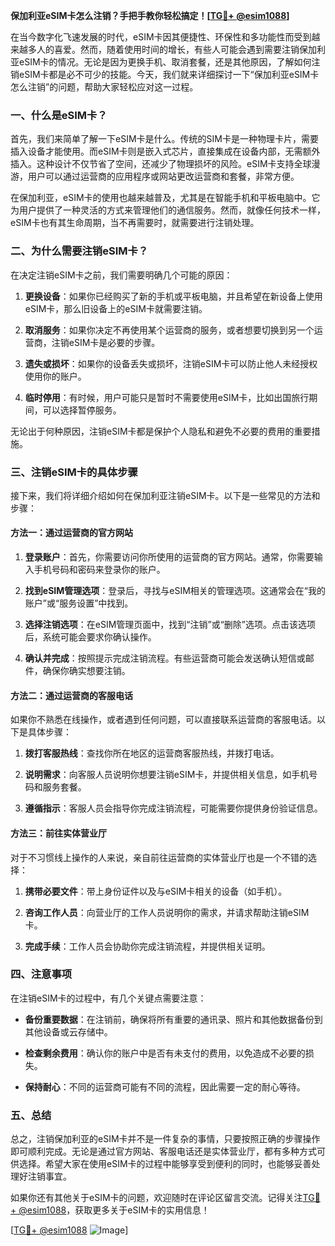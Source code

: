 **保加利亚eSIM卡怎么注销？手把手教你轻松搞定！[[TG💪+ @esim1088](https://t.me/s/esim1088)]**

在当今数字化飞速发展的时代，eSIM卡因其便捷性、环保性和多功能性而受到越来越多人的喜爱。然而，随着使用时间的增长，有些人可能会遇到需要注销保加利亚eSIM卡的情况。无论是因为更换手机、取消套餐，还是其他原因，了解如何注销eSIM卡都是必不可少的技能。今天，我们就来详细探讨一下“保加利亚eSIM卡怎么注销”的问题，帮助大家轻松应对这一过程。

### 一、什么是eSIM卡？

首先，我们来简单了解一下eSIM卡是什么。传统的SIM卡是一种物理卡片，需要插入设备才能使用。而eSIM卡则是嵌入式芯片，直接集成在设备内部，无需额外插入。这种设计不仅节省了空间，还减少了物理损坏的风险。eSIM卡支持全球漫游，用户可以通过运营商的应用程序或网站更改运营商和套餐，非常方便。

在保加利亚，eSIM卡的使用也越来越普及，尤其是在智能手机和平板电脑中。它为用户提供了一种灵活的方式来管理他们的通信服务。然而，就像任何技术一样，eSIM卡也有其生命周期，当不再需要时，就需要进行注销处理。

### 二、为什么需要注销eSIM卡？

在决定注销eSIM卡之前，我们需要明确几个可能的原因：

1. **更换设备**：如果你已经购买了新的手机或平板电脑，并且希望在新设备上使用eSIM卡，那么旧设备上的eSIM卡就需要注销。
   
2. **取消服务**：如果你决定不再使用某个运营商的服务，或者想要切换到另一个运营商，注销eSIM卡是必要的步骤。
   
3. **遗失或损坏**：如果你的设备丢失或损坏，注销eSIM卡可以防止他人未经授权使用你的账户。

4. **临时停用**：有时候，用户可能只是暂时不需要使用eSIM卡，比如出国旅行期间，可以选择暂停服务。

无论出于何种原因，注销eSIM卡都是保护个人隐私和避免不必要的费用的重要措施。

### 三、注销eSIM卡的具体步骤

接下来，我们将详细介绍如何在保加利亚注销eSIM卡。以下是一些常见的方法和步骤：

#### 方法一：通过运营商的官方网站

1. **登录账户**：首先，你需要访问你所使用的运营商的官方网站。通常，你需要输入手机号码和密码来登录你的账户。
   
2. **找到eSIM管理选项**：登录后，寻找与eSIM相关的管理选项。这通常会在“我的账户”或“服务设置”中找到。
   
3. **选择注销选项**：在eSIM管理页面中，找到“注销”或“删除”选项。点击该选项后，系统可能会要求你确认操作。
   
4. **确认并完成**：按照提示完成注销流程。有些运营商可能会发送确认短信或邮件，确保你确实想要注销。

#### 方法二：通过运营商的客服电话

如果你不熟悉在线操作，或者遇到任何问题，可以直接联系运营商的客服电话。以下是具体步骤：

1. **拨打客服热线**：查找你所在地区的运营商客服热线，并拨打电话。
   
2. **说明需求**：向客服人员说明你想要注销eSIM卡，并提供相关信息，如手机号码和服务套餐。
   
3. **遵循指示**：客服人员会指导你完成注销流程，可能需要你提供身份验证信息。

#### 方法三：前往实体营业厅

对于不习惯线上操作的人来说，亲自前往运营商的实体营业厅也是一个不错的选择：

1. **携带必要文件**：带上身份证件以及与eSIM卡相关的设备（如手机）。
   
2. **咨询工作人员**：向营业厅的工作人员说明你的需求，并请求帮助注销eSIM卡。
   
3. **完成手续**：工作人员会协助你完成注销流程，并提供相关证明。

### 四、注意事项

在注销eSIM卡的过程中，有几个关键点需要注意：

- **备份重要数据**：在注销前，确保将所有重要的通讯录、照片和其他数据备份到其他设备或云存储中。
  
- **检查剩余费用**：确认你的账户中是否有未支付的费用，以免造成不必要的损失。

- **保持耐心**：不同的运营商可能有不同的流程，因此需要一定的耐心等待。

### 五、总结

总之，注销保加利亚的eSIM卡并不是一件复杂的事情，只要按照正确的步骤操作即可顺利完成。无论是通过官方网站、客服电话还是实体营业厅，都有多种方式可供选择。希望大家在使用eSIM卡的过程中能够享受到便利的同时，也能够妥善处理好注销事宜。

如果你还有其他关于eSIM卡的问题，欢迎随时在评论区留言交流。记得关注[TG💪+ @esim1088](https://t.me/s/esim1088)，获取更多关于eSIM卡的实用信息！

[[TG💪+ @esim1088](https://t.me/s/esim1088) ![Image](https://i.postimg.cc/4NQfJmqS/Snipaste-2025-05-13-00-14-12.png)]